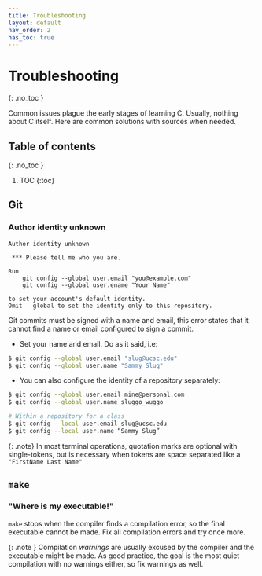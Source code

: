 ```yaml
---
title: Troubleshooting
layout: default
nav_order: 2
has_toc: true
---
```


# Troubleshooting
{: .no_toc }

Common issues plague the early stages of learning C. Usually, nothing about C itself. Here are common solutions with sources when needed.

## Table of contents
{: .no_toc }

1. TOC
{:toc}

## Git

### Author identity unknown

```
Author identity unknown

 *** Please tell me who you are.

Run
    git config --global user.email "you@example.com"
    git config --global user.ename "Your Name"

to set your account's default identity.
Omit --global to set the identity only to this repository.
```

Git commits must be signed with a name and email, this error states that it cannot find a name or email configured to sign a commit.
* Set your name and email. Do as it said, i.e:

```bash
$ git config --global user.email "slug@ucsc.edu"
$ git config --global user.name "Sammy Slug"
```

* You can also configure the identity of a repository separately:

```bash
$ git config --global user.email mine@personal.com
$ git config --global user.name sluggo_wuggo

# Within a repository for a class
$ git config --local user.email slug@ucsc.edu
$ git config --local user.name “Sammy Slug”
```

{: .note}
In most terminal operations, quotation marks are optional with single-tokens, but is necessary when tokens are space separated like a `"FirstName Last Name"`

## `make`

### "Where is my executable!"

`make` stops when the compiler finds a compilation error, so the final executable cannot be made. Fix all compilation errors and try once more.

{: .note }
Compilation *warnings* are usually excused by the compiler and the executable might be made. As good practice, the goal is the most quiet compilation with no warnings either, so fix warnings as well.

